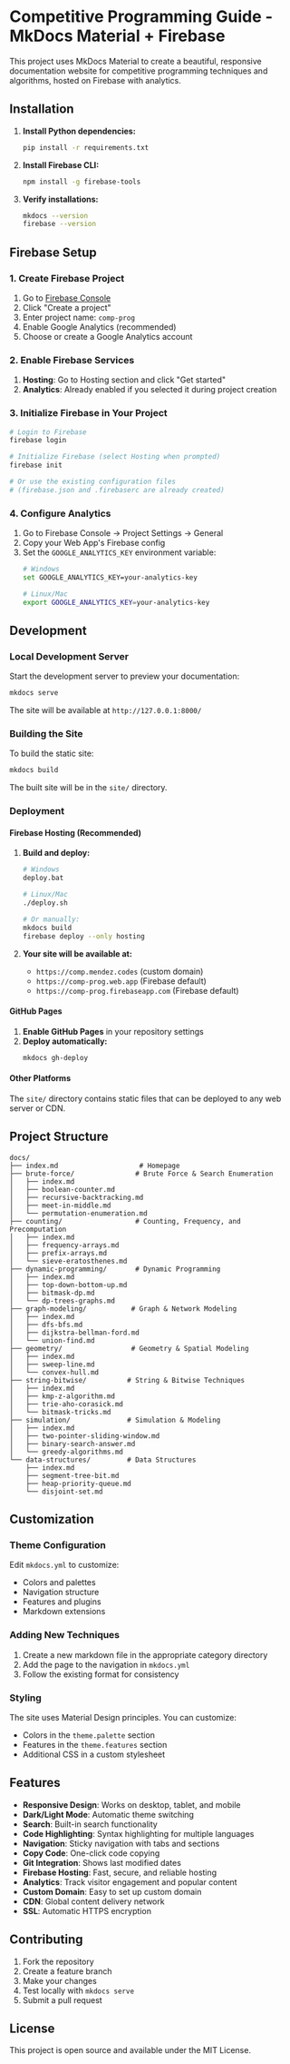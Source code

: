 # Competitive Programming Guide - MkDocs Material + Firebase

This project uses MkDocs Material to create a beautiful, responsive documentation website for competitive programming techniques and algorithms, hosted on Firebase with analytics.

## Installation

1. **Install Python dependencies:**
   ```bash
   pip install -r requirements.txt
   ```

2. **Install Firebase CLI:**
   ```bash
   npm install -g firebase-tools
   ```

3. **Verify installations:**
   ```bash
   mkdocs --version
   firebase --version
   ```

## Firebase Setup

### 1. Create Firebase Project

1. Go to [Firebase Console](https://console.firebase.google.com/)
2. Click "Create a project"
3. Enter project name: `comp-prog`
4. Enable Google Analytics (recommended)
5. Choose or create a Google Analytics account

### 2. Enable Firebase Services

1. **Hosting**: Go to Hosting section and click "Get started"
2. **Analytics**: Already enabled if you selected it during project creation

### 3. Initialize Firebase in Your Project

```bash
# Login to Firebase
firebase login

# Initialize Firebase (select Hosting when prompted)
firebase init

# Or use the existing configuration files
# (firebase.json and .firebaserc are already created)
```

### 4. Configure Analytics

1. Go to Firebase Console → Project Settings → General
2. Copy your Web App's Firebase config
3. Set the `GOOGLE_ANALYTICS_KEY` environment variable:
   ```bash
   # Windows
   set GOOGLE_ANALYTICS_KEY=your-analytics-key
   
   # Linux/Mac
   export GOOGLE_ANALYTICS_KEY=your-analytics-key
   ```


## Development

### Local Development Server

Start the development server to preview your documentation:

```bash
mkdocs serve
```

The site will be available at `http://127.0.0.1:8000/`

### Building the Site

To build the static site:

```bash
mkdocs build
```

The built site will be in the `site/` directory.

### Deployment

#### Firebase Hosting (Recommended)

1. **Build and deploy:**
   ```bash
   # Windows
   deploy.bat
   
   # Linux/Mac
   ./deploy.sh
   
   # Or manually:
   mkdocs build
   firebase deploy --only hosting
   ```

2. **Your site will be available at:**
   - `https://comp.mendez.codes` (custom domain)
   - `https://comp-prog.web.app` (Firebase default)
   - `https://comp-prog.firebaseapp.com` (Firebase default)

#### GitHub Pages

1. **Enable GitHub Pages** in your repository settings
2. **Deploy automatically:**
   ```bash
   mkdocs gh-deploy
   ```

#### Other Platforms

The `site/` directory contains static files that can be deployed to any web server or CDN.

## Project Structure

```
docs/
├── index.md                    # Homepage
├── brute-force/               # Brute Force & Search Enumeration
│   ├── index.md
│   ├── boolean-counter.md
│   ├── recursive-backtracking.md
│   ├── meet-in-middle.md
│   └── permutation-enumeration.md
├── counting/                  # Counting, Frequency, and Precomputation
│   ├── index.md
│   ├── frequency-arrays.md
│   ├── prefix-arrays.md
│   └── sieve-eratosthenes.md
├── dynamic-programming/       # Dynamic Programming
│   ├── index.md
│   ├── top-down-bottom-up.md
│   ├── bitmask-dp.md
│   └── dp-trees-graphs.md
├── graph-modeling/           # Graph & Network Modeling
│   ├── index.md
│   ├── dfs-bfs.md
│   ├── dijkstra-bellman-ford.md
│   └── union-find.md
├── geometry/                 # Geometry & Spatial Modeling
│   ├── index.md
│   ├── sweep-line.md
│   └── convex-hull.md
├── string-bitwise/          # String & Bitwise Techniques
│   ├── index.md
│   ├── kmp-z-algorithm.md
│   ├── trie-aho-corasick.md
│   └── bitmask-tricks.md
├── simulation/              # Simulation & Modeling
│   ├── index.md
│   ├── two-pointer-sliding-window.md
│   ├── binary-search-answer.md
│   └── greedy-algorithms.md
└── data-structures/         # Data Structures
    ├── index.md
    ├── segment-tree-bit.md
    ├── heap-priority-queue.md
    └── disjoint-set.md
```

## Customization

### Theme Configuration

Edit `mkdocs.yml` to customize:
- Colors and palettes
- Navigation structure
- Features and plugins
- Markdown extensions

### Adding New Techniques

1. Create a new markdown file in the appropriate category directory
2. Add the page to the navigation in `mkdocs.yml`
3. Follow the existing format for consistency

### Styling

The site uses Material Design principles. You can customize:
- Colors in the `theme.palette` section
- Features in the `theme.features` section
- Additional CSS in a custom stylesheet

## Features

- **Responsive Design**: Works on desktop, tablet, and mobile
- **Dark/Light Mode**: Automatic theme switching
- **Search**: Built-in search functionality
- **Code Highlighting**: Syntax highlighting for multiple languages
- **Navigation**: Sticky navigation with tabs and sections
- **Copy Code**: One-click code copying
- **Git Integration**: Shows last modified dates
- **Firebase Hosting**: Fast, secure, and reliable hosting
- **Analytics**: Track visitor engagement and popular content
- **Custom Domain**: Easy to set up custom domain
- **CDN**: Global content delivery network
- **SSL**: Automatic HTTPS encryption

## Contributing

1. Fork the repository
2. Create a feature branch
3. Make your changes
4. Test locally with `mkdocs serve`
5. Submit a pull request

## License

This project is open source and available under the MIT License.
